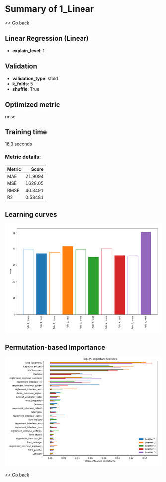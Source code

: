 # Summary of 1_Linear

[<< Go back](../README.md)


## Linear Regression (Linear)
- **explain_level**: 1

## Validation
 - **validation_type**: kfold
 - **k_folds**: 5
 - **shuffle**: True

## Optimized metric
rmse

## Training time

16.3 seconds

### Metric details:
| Metric   |      Score |
|:---------|-----------:|
| MAE      |   21.9094  |
| MSE      | 1628.05    |
| RMSE     |   40.3491  |
| R2       |    0.58481 |



## Learning curves
![Learning curves](learning_curves.png)

## Permutation-based Importance
![Permutation-based Importance](permutation_importance.png)

[<< Go back](../README.md)
